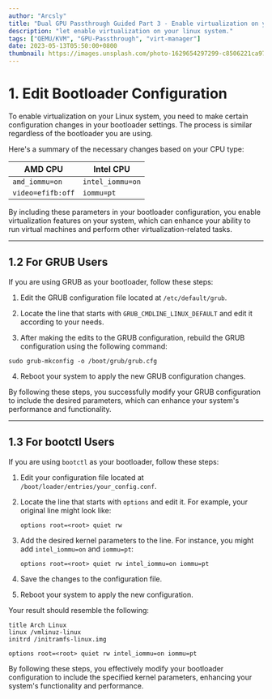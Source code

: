 ```yaml
---
author: "Arcsly"
title: "Dual GPU Passthrough Guided Part 3 - Enable virtualization on your linux system"
description: "let enable virtualization on your linux system."
tags: ["QEMU/KVM", "GPU-Passthrough", "virt-manager"]
date: 2023-05-13T05:50:00+0800
thumbnail: https://images.unsplash.com/photo-1629654297299-c8506221ca97?ixlib=rb-4.0.3&ixid=M3wxMjA3fDB8MHxzZWFyY2h8MXx8bGludXh8ZW58MHx8MHx8fDA%3D&w=1000&q=80
---
```


# 1. Edit Bootloader Configuration

To enable virtualization on your Linux system, you need to make certain configuration changes in your bootloader settings. The process is similar regardless of the bootloader you are using.

Here's a summary of the necessary changes based on your CPU type:

|     AMD CPU      |    Intel CPU     |
|----------------- | -----------------|
|   `amd_iommu=on` |  `intel_iommu=on` |
| `video=efifb:off`|     `iommu=pt`    |

By including these parameters in your bootloader configuration, you enable virtualization features on your system, which can enhance your ability to run virtual machines and perform other virtualization-related tasks.

---

## 1.2 For GRUB Users

If you are using GRUB as your bootloader, follow these steps:

1. Edit the GRUB configuration file located at `/etc/default/grub`.

2. Locate the line that starts with `GRUB_CMDLINE_LINUX_DEFAULT` and edit it according to your needs.

3. After making the edits to the GRUB configuration, rebuild the GRUB configuration using the following command:

```shell
sudo grub-mkconfig -o /boot/grub/grub.cfg
```

4. Reboot your system to apply the new GRUB configuration changes.

By following these steps, you successfully modify your GRUB configuration to include the desired parameters, which can enhance your system's performance and functionality.

---

## 1.3 For bootctl Users

If you are using `bootctl` as your bootloader, follow these steps:

1. Edit your configuration file located at `/boot/loader/entries/your_config.conf`.

2. Locate the line that starts with `options` and edit it. For example, your original line might look like:

   ```shell
   options root=<root> quiet rw
   ```

3. Add the desired kernel parameters to the line. For instance, you might add `intel_iommu=on` and `iommu=pt`:

   ```shell
   options root=<root> quiet rw intel_iommu=on iommu=pt
   ```

4. Save the changes to the configuration file.

5. Reboot your system to apply the new configuration.

Your result should resemble the following:

```shell
title Arch Linux
linux /vmlinuz-linux
initrd /initramfs-linux.img

options root=<root> quiet rw intel_iommu=on iommu=pt
```

By following these steps, you effectively modify your bootloader configuration to include the specified kernel parameters, enhancing your system's functionality and performance.